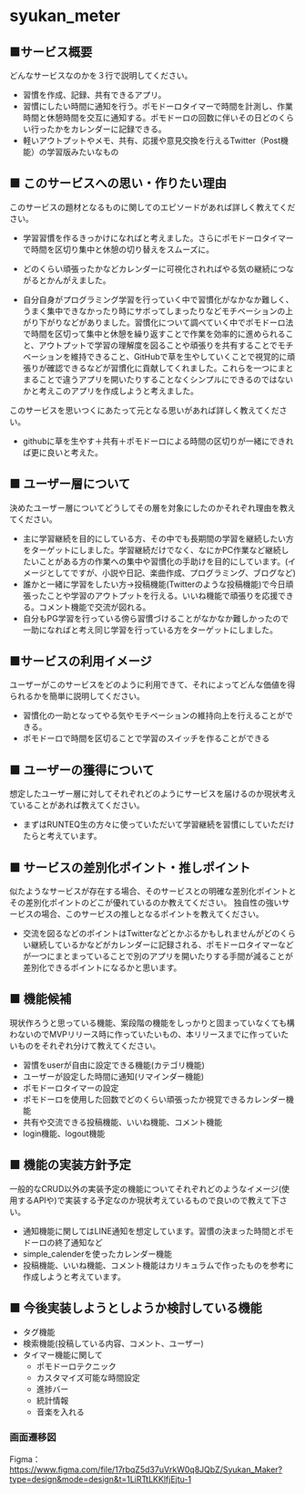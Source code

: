 # syukan_meter
## ■サービス概要
どんなサービスなのかを３行で説明してください。
- 習慣を作成、記録、共有できるアプリ。
- 習慣にしたい時間に通知を行う。ポモドーロタイマーで時間を計測し、作業時間と休憩時間を交互に通知する。ポモドーロの回数に伴いその日どのくらい行ったかをカレンダーに記録できる。
- 軽いアウトプットやメモ、共有、応援や意見交換を行えるTwitter（Post機能）の学習版みたいなもの

## ■ このサービスへの思い・作りたい理由
このサービスの題材となるものに関してのエピソードがあれば詳しく教えてください。
- 学習習慣を作るきっかけになればと考えました。さらにポモドーロタイマーで時間を区切り集中と休憩の切り替えをスムーズに。
- どのくらい頑張ったかなどカレンダーに可視化されればやる気の継続につながるとかんがえました。

- 自分自身がプログラミング学習を行っていく中で習慣化がなかなか難しく、うまく集中できなかったり時にサボってしまったりなどモチベーションの上がり下がりなどがありました。習慣化について調べていく中でポモドーロ法で時間を区切って集中と休憩を繰り返すことで作業を効率的に進められること、アウトプットで学習の理解度を図ることや頑張りを共有することでモチベーションを維持できること、GitHubで草を生やしていくことで視覚的に頑張りが確認できるなどが習慣化に貢献してくれました。これらを一つにまとまることで違うアプリを開いたりすることなくシンプルにできるのではないかと考えこのアプリを作成しようと考えました。

このサービスを思いつくにあたって元となる思いがあれば詳しく教えてください。
- githubに草を生やす＋共有＋ポモドーロによる時間の区切りが一緒にできれば更に良いと考えた。

## ■ ユーザー層について
決めたユーザー層についてどうしてその層を対象にしたのかそれぞれ理由を教えてください。
- 主に学習継続を目的にしている方、その中でも長期間の学習を継続したい方をターゲットにしました。学習継続だけでなく、なにかPC作業など継続したいことがある方の作業への集中や習慣化の手助けを目的にしています。(イメージとしてですが、小説や日記、楽曲作成、プログラミング、ブログなど)
- 誰かと一緒に学習をしたい方→投稿機能(Twitterのような投稿機能)で今日頑張ったことや学習のアウトプットを行える。いいね機能で頑張りを応援できる。コメント機能で交流が図れる。
- 自分もPG学習を行っている傍ら習慣づけることがなかなか難しかったので一助になればと考え同じ学習を行っている方をターゲットにしました。

## ■サービスの利用イメージ
ユーザーがこのサービスをどのように利用できて、それによってどんな価値を得られるかを簡単に説明してください。
- 習慣化の一助となってやる気やモチベーションの維持向上を行えることができる。
- ポモドーロで時間を区切ることで学習のスイッチを作ることができる

## ■ ユーザーの獲得について
想定したユーザー層に対してそれぞれどのようにサービスを届けるのか現状考えていることがあれば教えてください。
- まずはRUNTEQ生の方々に使っていただいて学習継続を習慣にしていただけたらと考えています。

## ■ サービスの差別化ポイント・推しポイント
似たようなサービスが存在する場合、そのサービスとの明確な差別化ポイントとその差別化ポイントのどこが優れているのか教えてください。
独自性の強いサービスの場合、このサービスの推しとなるポイントを教えてください。
- 交流を図るなどのポイントはTwitterなどとかぶるかもしれませんがどのくらい継続しているかなどがカレンダーに記録される、ポモドーロタイマーなどが一つにまとまっていることで別のアプリを開いたりする手間が減ることが差別化できるポイントになるかと思います。

## ■ 機能候補
現状作ろうと思っている機能、案段階の機能をしっかりと固まっていなくても構わないのでMVPリリース時に作っていたいもの、本リリースまでに作っていたいものをそれぞれ分けて教えてください。
- 習慣をuserが自由に設定できる機能(カテゴリ機能)
- ユーザーが設定した時間に通知(リマインダー機能)
- ポモドーロタイマーの設定
- ポモドーロを使用した回数でどのくらい頑張ったか視覚できるカレンダー機能
- 共有や交流できる投稿機能、いいね機能、コメント機能
- login機能、logout機能

## ■ 機能の実装方針予定
一般的なCRUD以外の実装予定の機能についてそれぞれどのようなイメージ(使用するAPIや)で実装する予定なのか現状考えているもので良いので教えて下さい。
- 通知機能に関してはLINE通知を想定しています。習慣の決まった時間とポモドーロの終了通知など
- simple_calenderを使ったカレンダー機能
- 投稿機能、いいね機能、コメント機能はカリキュラムで作ったものを参考に作成しようと考えています。

## ■ 今後実装しようとしようか検討している機能
- タグ機能
- 検索機能(投稿している内容、コメント、ユーザー)
- タイマー機能に関して
  - ポモドーロテクニック
  - カスタマイズ可能な時間設定
  - 進捗バー
  - 統計情報
  - 音楽を入れる

### 画面遷移図
Figma：https://www.figma.com/file/17rbqZ5d37uVrkW0q8JQbZ/Syukan_Maker?type=design&mode=design&t=1LiRTtLKKlfjEjtu-1